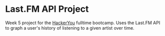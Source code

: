 # Last.FM API Project

Week 5 project for the [HackerYou](http://hackeryou.com) fulltime bootcamp. Uses the Last.FM API to graph a user's history of listening to a given artist over time.